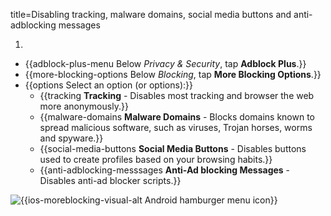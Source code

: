 title=Disabling tracking, malware domains, social media buttons and anti-adblocking messages

1. <? include open-setting-ios ?>
* {{adblock-plus-menu Below <em>Privacy & Security</em>, tap <strong>Adblock Plus</strong>.}}
* {{more-blocking-options Below <em>Blocking</em>, tap <strong>More Blocking Options</strong>.}}
* {{options Select an option (or options):}}
    * {{tracking <strong>Tracking</strong> - Disables most tracking and browser the web more anonymously.}}
    * {{malware-domains <strong>Malware Domains</strong> - Blocks domains known to spread malicious software, such as viruses, Trojan horses, worms and spyware.}}
    * {{social-media-buttons <strong>Social Media Buttons</strong> - Disables buttons used to create profiles based on your browsing habits.}}
    * {{anti-adblocking-messsages <strong>Anti-Ad blocking Messages</strong> - Disables anti-ad blocker scripts.}}

![{{ios-moreblocking-visual-alt Android hamburger menu icon}}](images/ios-moreblocking-visual.png)

